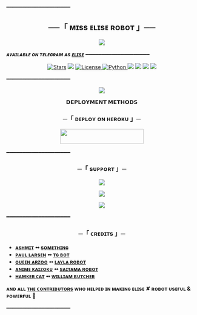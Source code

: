 ━━━━━━━━━━━━━━━━━━━━

<h2 align="center">
    ──「 ᴍɪss ᴇʟɪsᴇ ʀᴏʙᴏᴛ 」──
</h2>

<p align="center">
  <img src="https://te.legra.ph/file/47213d85abc0b6a7c3917.jpg">
</p>

_**ᴀᴠᴀɪʟᴀʙʟᴇ ᴏɴ ᴛᴇʟᴇɢʀᴀᴍ ᴀs [ᴇʟɪsᴇ](https://t.me/MissEliseRobot)**_
━━━━━━━━━━━━━━━━━━━━

<p align="center">
<a href="https://github.com/PhoenixGamerz/MissEliseBot/stargazers"><img src="https://img.shields.io/github/stars/PhoenixGamerz/MissEliseBot?color=black&logo=github&logoColor=black&style=for-the-badge" alt="Stars" /></a>
<a href="https://github.com/PhoenixGamerz/MissEliseBot/network/members"> <img src="https://img.shields.io/github/forks/PhoenixGamerz/MissEliseBot?color=black&logo=github&logoColor=black&style=for-the-badge" /></a>
<a href="https://github.com/PhoenixGamerz/MissEliseBot/blob/master/LICENSE"> <img src="https://img.shields.io/badge/License-MIT-blueviolet?style=for-the-badge" alt="License" /> </a>
<a href="https://www.python.org/"> <img src="https://img.shields.io/badge/Written%20in-Python-skyblue?style=for-the-badge&logo=python" alt="Python" /> </a>
<a href="https://pypi.org/project/Telethon/"> <img src="https://img.shields.io/pypi/v/telethon?color=white&label=telethon&logo=python&logoColor=blue&style=for-the-badge" /></a>
<a href="https://pypi.org/project/Pyrogram/"> <img src="https://img.shields.io/pypi/v/pyrogram?color=white&label=pyrogram&logo=python&logoColor=blue&style=for-the-badge" /></a>
<a href="https://github.com/PhoenixGamerz/MissEliseBot"> <img src="https://img.shields.io/github/repo-size/PhoenixGamerz/MissBonitaBot?color=skyblue&logo=github&logoColor=blue&style=for-the-badge" /></a>
<a href="https://github.com/PhoenixGamerz/MissEliseBot/commits/PhoenixGamerz"> <img src="https://img.shields.io/github/last-commit/PhoenixGamerz/MissEliseBot?color=black&logo=github&logoColor=black&style=for-the-badge" /></a>
</p>

━━━━━━━━━━━━━━━━━━━━

<p align="center">
  <img src="https://te.legra.ph/file/7bd111132fce009e4605e.jpg">
</p>

<p align="center">
<b>𝗗𝗘𝗣𝗟𝗢𝗬𝗠𝗘𝗡𝗧 𝗠𝗘𝗧𝗛𝗢𝗗𝗦</b>
</p>

<h3 align="center">
    ─「 ᴅᴇᴩʟᴏʏ ᴏɴ ʜᴇʀᴏᴋᴜ 」─
</h3>

<p align="center"><a href="https://dashboard.heroku.com/new?template=https://github.com/PhoenixGamerz/MissEliseBot"> <img src="https://img.shields.io/badge/Deploy%20On%20Heroku-black?style=for-the-badge&logo=heroku" width="220" height="38.45"/></a></p>

━━━━━━━━━━━━━━━━━━━━

<h3 align="center">
    ─「 sᴜᴩᴩᴏʀᴛ 」─
</h3>

<p align="center">
<a href="https://telegram.me/MissElise_Support"><img src="https://img.shields.io/badge/-Support%20Group-blue.svg?style=for-the-badge&logo=Telegram"></a>
</p>
<p align= "center">
<a href="https://telegram.me/MissElise_Updates"><img src="https://img.shields.io/badge/-Updates%20Channel-blue.svg?style=for-the-badge&logo=Telegram"></a>
</p>
<p align="center">
<a href="https://telegram.me/ASHMIT543"><img src="https://img.shields.io/badge/%20ASHMIT-blue.svg?style=for-the-badge&logo=Telegram"></a>
</p>

━━━━━━━━━━━━━━━━━━━━

<h3 align="center">
    ─「 ᴄʀᴇᴅɪᴛs 」─
</h3>

- <b>[ᴀsʜᴍɪᴛ](https://github.com/PhoenixGamerz)  ➻  [sᴏᴍᴇᴛʜɪɴɢ](https://github.com/PhoenixGamerz/MissEliseBot) </b>
- <b>[ᴩᴀᴜʟ ʟᴀʀsᴇɴ](https://github.com/PaulSonOfLars)  ➻  [ᴛɢ ʙᴏᴛ](https://github.com/PaulSonOfLars/tgbot) </b>
- <b>[ǫᴜᴇᴇɴ ᴀʀᴢᴏᴏ](https://github.com/QueenArzoo)  ➻  [ʟᴀʏʟᴀ ʀᴏʙᴏᴛ](https://github.com/QueenArzoo/LaylaRobot) </b>
- <b>[ᴀɴɪᴍᴇ ᴋᴀɪᴢᴏᴋᴜ](https://github.com/AnimeKaizoku)  ➻  [sᴀɪᴛᴀᴍᴀ ʀᴏʙᴏᴛ](https://github.com/AnimeKaizoku/SaitamaRobot) </b>
- <b>[ʜᴀᴍᴋᴇʀ ᴄᴀᴛ](https://github.com/TheHamkerCat)  ➻  [ᴡɪʟʟɪᴀᴍ ʙᴜᴛᴄʜᴇʀ](https://github.com/TheHamkerCat/WilliamButcherBot) </b>
 
<b>ᴀɴᴅ ᴀʟʟ [ᴛʜᴇ ᴄᴏɴᴛʀɪʙᴜᴛᴏʀs](https://github.com/PhoenixGamerz/MissEliseBot/graphs/contributors) ᴡʜᴏ ʜᴇʟᴩᴇᴅ ɪɴ ᴍᴀᴋɪɴɢ ᴇʟɪsᴇ ✘ ʀᴏʙᴏᴛ ᴜsᴇғᴜʟ & ᴩᴏᴡᴇʀғᴜʟ 🖤 </b>

━━━━━━━━━━━━━━━━━━━━
